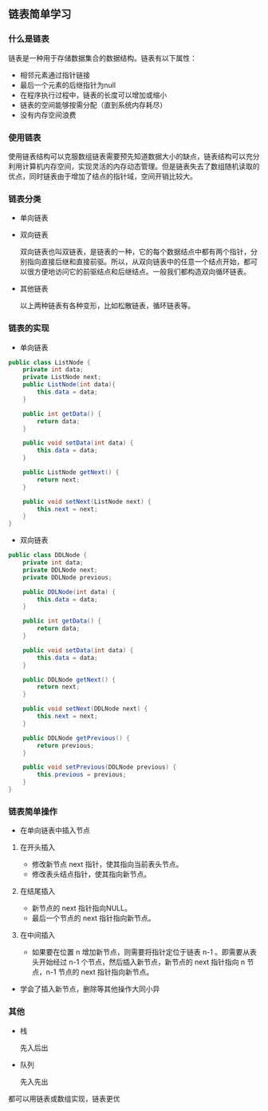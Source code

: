 ## 链表简单学习
### 什么是链表
链表是一种用于存储数据集合的数据结构。链表有以下属性：
- 相邻元素通过指针链接
- 最后一个元素的后继指针为null
- 在程序执行过程中，链表的长度可以增加或缩小
- 链表的空间能够按需分配（直到系统内存耗尽）
- 没有内存空间浪费
### 使用链表
使用链表结构可以克服数组链表需要预先知道数据大小的缺点，链表结构可以充分利用计算机内存空间，实现灵活的内存动态管理。但是链表失去了数组随机读取的优点，同时链表由于增加了结点的指针域，空间开销比较大。
### 链表分类
- 单向链表
- 双向链表

   双向链表也叫双链表，是链表的一种，它的每个数据结点中都有两个指针，分别指向直接后继和直接前驱。所以，从双向链表中的任意一个结点开始，都可以很方便地访问它的前驱结点和后继结点。一般我们都构造双向循环链表。
- 其他链表

    以上两种链表有各种变形，比如松散链表，循环链表等。
### 链表的实现
- 单向链表

```java
public class ListNode {
    private int data;
    private ListNode next;
    public ListNode(int data){
        this.data = data;
    }

    public int getData() {
        return data;
    }

    public void setData(int data) {
        this.data = data;
    }

    public ListNode getNext() {
        return next;
    }

    public void setNext(ListNode next) {
        this.next = next;
    }
}
```
- 双向链表

```java
public class DDLNode {
    private int data;
    private DDLNode next;
    private DDLNode previous;

    public DDLNode(int data) {
        this.data = data;
    }

    public int getData() {
        return data;
    }

    public void setData(int data) {
        this.data = data;
    }

    public DDLNode getNext() {
        return next;
    }

    public void setNext(DDLNode next) {
        this.next = next;
    }

    public DDLNode getPrevious() {
        return previous;
    }

    public void setPrevious(DDLNode previous) {
        this.previous = previous;
    }
}
```
### 链表简单操作
- 在单向链表中插入节点
1. 在开头插入
    
    - 修改新节点 next 指针，使其指向当前表头节点。
    - 修改表头结点指针，使其指向新节点。
2. 在结尾插入
    
    - 新节点的 next 指针指向NULL。
    - 最后一个节点的 next 指针指向新节点。
3. 在中间插入

    - 如果要在位置 n 增加新节点，则需要将指针定位于链表 n-1 。即需要从表头开始经过 n-1 个节点，然后插入新节点，新节点的 next 指针指向 n 节点，n-1 节点的 next 指针指向新节点。 
- 学会了插入新节点，删除等其他操作大同小异
### 其他
- 栈
    
    先入后出
- 队列

    先入先出
  
都可以用链表或数组实现，链表更优